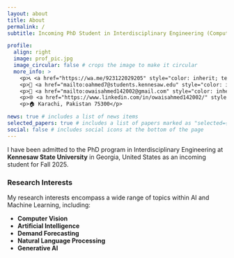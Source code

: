 ```yaml
---
layout: about
title: About
permalink: /
subtitle: Incoming PhD Student in Interdisciplinary Engineering (Computer Science and Aerospace Engineering) @ <a href='https://www.kennesaw.edu/'>Kennesaw State University, starting Fall 2025 (August 2025)</a>

profile:
  align: right
  image: prof_pic.jpg
  image_circular: false # crops the image to make it circular
  more_info: >
    <p>📞 <a href="https://wa.me/923122029205" style="color: inherit; text-decoration: underline; underline">+92 (312) 2029205</a> </p>
    <p>📧 <a href="mailto:oahmed7@students.kennesaw.edu" style="color: inherit; text-decoration: underline; underline">oahmed7@students.kennesaw.edu</a> </p>
    <p>📧 <a href="mailto:owaisahmed142002@gmail.com" style="color: inherit; text-decoration: underline; underline">owaisahmed142002@gmail.com</a> </p>    
    <p>🌐 <a href="https://www.linkedin.com/in/owaisahmed142002/" style="color: inherit; text-decoration: underline; underline">linkedin.com/in/owaisahmed142002/</a> </p>
    <p>🏠 Karachi, Pakistan 75300</p>

news: true # includes a list of news items
selected_papers: true # includes a list of papers marked as "selected={true}"
social: false # includes social icons at the bottom of the page
---
```


<p>I have been admitted to the PhD program in Interdisciplinary Engineering at <b>Kennesaw State University</b> in Georgia, United States as an incoming student for Fall 2025.</p>

<h3><strong>Research Interests</strong></h3>
<p>My research interests encompass a wide range of topics within AI and Machine Learning, including:</p>
<ul>
    <li><b><strong>Computer Vision</strong></b></li>
    <li><b><strong>Artificial Intelligence</strong></b></li>
    <li><b><strong>Demand Forecasting</strong></b></li>
    <li><b><strong>Natural Language Processing</strong></b></li>
    <li><b><strong>Generative AI</strong></b></li>
</ul>

<div style="display: none;">
    <a href="https://clustrmaps.com/site/" title="Visit tracker">
        <img src="//clustrmaps.com/map_v2.js?d=Zb_hH21BM6grVAEPzfYJqGczBQLWbIoZR6zoRV0TidU" 
             alt="Visitor Map" />
    </a>
</div>

